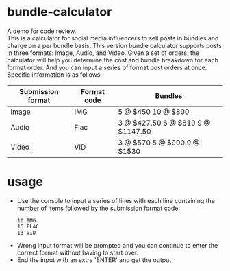 # bundle-calculator
A demo for code review.  
This is a calculator for social media influencers to sell posts in bundles and charge on a per bundle basis. This version bundle calculator supports posts in three formats: Image, Audio, and Video. Given a set of orders, the calculator will help you determine the cost and bundle breakdown for each format order. And you can input a series of format post orders at once. Specific information is as follows.  

Submission format | Format code | Bundles
----------------- | ----------- | -------
Image | IMG | 5 @ $450 10 @ $800
Audio | Flac | 3 @ $427.50 6 @ $810 9 @ $1147.50
Video | VID | 3 @ $570 5 @ $900 9 @ $1530

# usage
- Use the console to input a series of lines with each line containing the number of items followed by the submission format code:  
    ```
    10 IMG
    15 FLAC
    13 VID
    ```
- Wrong input format will be prompted and you can continue to enter the correct format without having to start over.  
- End the input with an extra 'ENTER' and get the output.  
